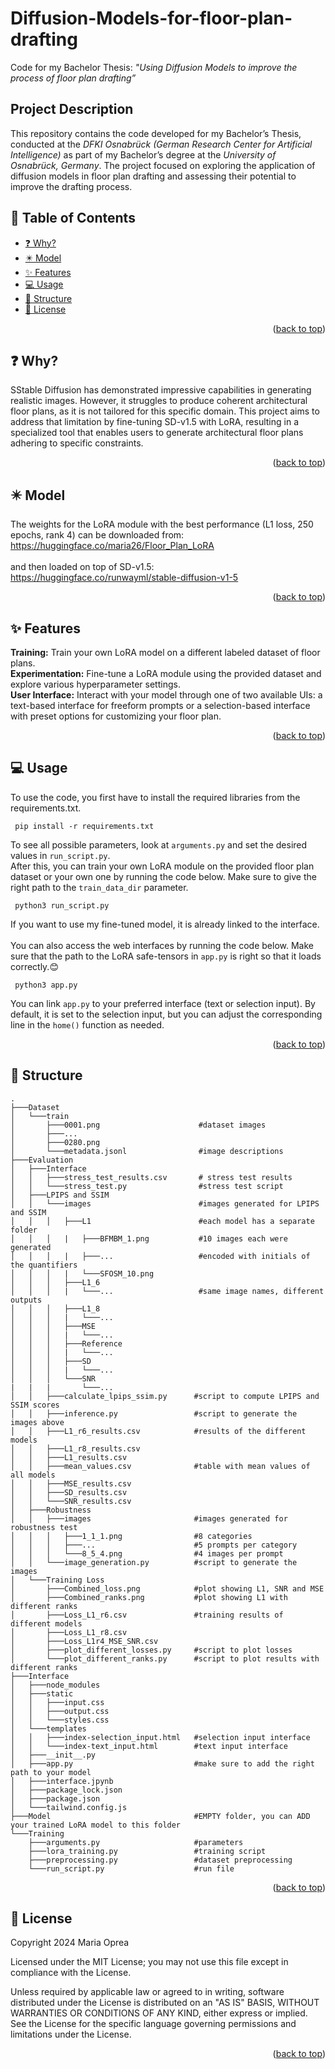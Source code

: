 # Diffusion-Models-for-floor-plan-drafting
Code for my Bachelor Thesis: _"Using Diffusion Models to improve the process of floor plan drafting”_
## Project Description

This repository contains the code developed for my Bachelor’s Thesis, conducted at the *DFKI Osnabrück (German Research Center for Artificial Intelligence)* as part of my Bachelor’s degree at the *University of Osnabrück, Germany*. The project focused on exploring the application of diffusion models in floor plan drafting and assessing their potential to improve the drafting process.

## 📖 Table of Contents
  - [❓ Why?](#-why)
  - [✴️ Model](#model)
  - [✨ Features](#-features)
  - [💻 Usage](#-usage)
  - [💾 Structure](#-structure)
  - [📎 License](#-license)
  <p align="right">(<a href="#top">back to top</a>)</p>

## ❓ Why?
SStable Diffusion has demonstrated impressive capabilities in generating realistic images. However, it struggles to produce coherent architectural floor plans, as it is not tailored for this specific domain. This project aims to address that limitation by fine-tuning SD-v1.5 with LoRA, resulting in a specialized tool that enables users to generate architectural floor plans adhering to specific constraints.<br/> 

<p align="right">(<a href="#top">back to top</a>)</p>

## ✴️ Model <a name="model"></a>
The weights for the LoRA module with the best performance (L1 loss, 250 epochs, rank 4) can be downloaded from: https://huggingface.co/maria26/Floor_Plan_LoRA <br/> 
<br/> 
and then loaded on top of SD-v1.5: https://huggingface.co/runwayml/stable-diffusion-v1-5<br/> 
<p align="right">(<a href="#top">back to top</a>)</p>

## ✨ Features
**Training:** Train your own LoRA model on a different labeled dataset of floor plans. <br/>
**Experimentation:** Fine-tune a LoRA module using the provided dataset and explore various hyperparameter settings. <br/>
**User Interface:** Interact with your model through one of two available UIs: a text-based interface for freeform prompts or a selection-based interface with preset options for customizing your floor plan.
<br/>
<p align="right">(<a href="#top">back to top</a>)</p>

## 💻 Usage
To use the code, you first have to install the required libraries from the requirements.txt.
 ```
  pip install -r requirements.txt
  ```
To see all possible parameters, look at `arguments.py` and set the desired values in `run_script.py`. <br/>
After this, you can train your own LoRA module on the provided floor plan dataset or your own one by running the code below. Make sure to give the right path to the `train_data_dir` parameter.
 ```
  python3 run_script.py 
  ```
If you want to use my fine-tuned model, it is already linked to the interface.
<br/>
<br/>
You can also access the web interfaces by running the code below. Make sure that the path to the LoRA safe-tensors in `app.py` is right so that it loads correctly.😊
<br/>
 ```
  python3 app.py 
  ```
You can link `app.py` to your preferred interface (text or selection input). By default, it is set to the selection input, but you can adjust the corresponding line in the `home()` function as needed.
<p align="right">(<a href="#top">back to top</a>)</p>

## 💾 Structure
<!-- Project Structure -->

    .
    ├───Dataset
    │   └───train
    │       ├───0001.png                      #dataset images
    │       ├───...
    │       ├───0280.png
    │       └───metadata.jsonl                #image descriptions
    ├───Evaluation
    │   ├───Interface
    │   │   ├───stress_test_results.csv       # stress test results
    │   │   └───stress_test.py                #stress test script
    │   ├───LPIPS and SSIM
    │   │   └───images                        #images generated for LPIPS and SSIM
    │   │   │   ├───L1                        #each model has a separate folder
    │   │   │   |   ├───BFMBM_1.png           #10 images each were generated
    │   │   │   |   ├───...                   #encoded with initials of the quantifiers
    │   │   │   |   └───SFOSM_10.png
    │   │   │   ├───L1_6
    │   │   │   |   └───...                   #same image names, different outputs
    │   │   │   ├───L1_8
    │   │   │   |   └───...
    │   │   │   ├───MSE
    │   │   │   |   └───...
    │   │   │   ├───Reference
    │   │   │   |   └───...
    │   │   │   ├───SD
    │   │   │   |   └───...
    │   │   │   └───SNR
    |   |   |       └───...
    │   │   ├───calculate_lpips_ssim.py      #script to compute LPIPS and SSIM scores
    │   │   ├───inference.py                 #script to generate the images above     
    │   │   ├───L1_r6_results.csv            #results of the different models
    │   │   ├───L1_r8_results.csv
    │   │   ├───L1_results.csv
    │   │   ├───mean_values.csv              #table with mean values of all models
    │   │   ├───MSE_results.csv
    │   │   ├───SD_results.csv
    │   │   └───SNR_results.csv
    │   ├───Robustness
    │   │   ├───images                       #images generated for robustness test
    │   │   │   ├───1_1_1.png                #8 categories
    │   │   │   ├───...                      #5 prompts per category
    │   │   │   └───8_5_4.png                #4 images per prompt  
    │   │   └───image_generation.py          #script to generate the images
    │   └───Training Loss
    │       ├───Combined_loss.png            #plot showing L1, SNR and MSE
    │       ├───Combined_ranks.png           #plot showing L1 with different ranks
    │       ├───Loss_L1_r6.csv               #training results of different models
    │       ├───Loss_L1_r8.csv
    │       ├───Loss_L1r4_MSE_SNR.csv
    │       ├───plot_different_losses.py     #script to plot losses
    │       └───plot_different_ranks.py      #script to plot results with different ranks
    ├───Interface
    │   ├───node_modules
    │   ├───static
    │   │   ├───input.css
    │   │   ├───output.css
    │   │   └───styles.css
    │   └───templates
    │   │   ├───index-selection_input.html   #selection input interface
    │   │   └───index-text_input.html        #text input interface
    │   ├───__init__.py
    │   ├───app.py                           #make sure to add the right path to your model
    │   ├───interface.jpynb
    │   ├───package_lock.json
    │   ├───package.json
    │   └───tailwind.config.js
    ├───Model                                #EMPTY folder, you can ADD your trained LoRA model to this folder
    └───Training
        ├───arguments.py                     #parameters
        ├───lora_training.py                 #training script
        ├───preprocessing.py                 #dataset preprocessing
        └───run_script.py                    #run file
<p align="right">(<a href="#top">back to top</a>)</p>



## 📎 License
Copyright 2024 Maria Oprea

Licensed under the MIT License;
you may not use this file except in compliance with the License.

Unless required by applicable law or agreed to in writing, software
distributed under the License is distributed on an "AS IS" BASIS,
WITHOUT WARRANTIES OR CONDITIONS OF ANY KIND, either express or implied.
See the License for the specific language governing permissions and
limitations under the License.<br/>
<p align="right">(<a href="#top">back to top</a>)</p>
